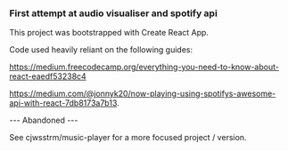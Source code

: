 ### First attempt at audio visualiser and spotify api

This project was bootstrapped with Create React App.

Code used heavily reliant on the following guides:

https://medium.freecodecamp.org/everything-you-need-to-know-about-react-eaedf53238c4

https://medium.com/@jonnyk20/now-playing-using-spotifys-awesome-api-with-react-7db8173a7b13.


--- Abandoned --- 

See cjwsstrm/music-player for a more focused project / version.
